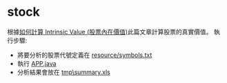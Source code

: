 # stock
根據[如何計算 Intrinsic Value (股票內在價值)](https://albert-kuo.blogspot.tw/2015/03/intrinsic-value.html)此篇文章計算股票的真實價值。
執行步驟:
* 將要分析的股票代號定義在 [resource/symbols.txt](https://github.com/junyuo/stock/blob/master/albert-stock-app/src/main/resources/symbols.txt)
* 執行 [APP.java](https://github.com/junyuo/stock/blob/master/albert-stock-app/src/main/java/albert/stock/app/App.java)
* 分析結果會放在 [tmp\summary.xls](https://github.com/junyuo/stock/blob/master/albert-stock-app/tmp/summary.xls)